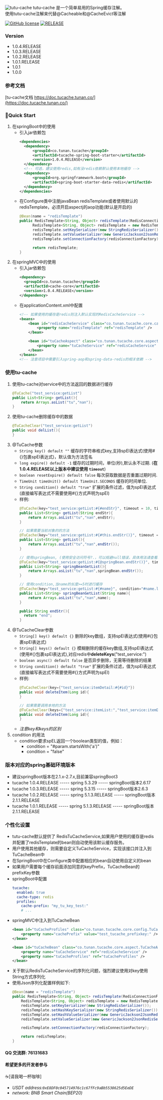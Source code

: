 ![tutu-cache](https://socialify.git.ci/trifolium-x/tutu-cache/image?description=1&font=Inter&forks=1&issues=1&language=1&name=1&owner=1&pattern=Circuit%20Board&pulls=1&stargazers=1&theme=Light)
tutu-cache 是一个简单易用的Spring缓存注解。
<br/>
使用tutu-cache注解来代替@Cacheable和@CacheEvict等注解

[![GitHub license](https://img.shields.io/github/license/trifolium-x/tutu-cache)](https://github.com/trifolium-x/tutu-cache/blob/master/LICENSE)
[![RELEASE](https://img.shields.io/badge/RELEASE-1.0.4.RELEASE-blue)](https://github.com/trifolium-x/tutu-cache/releases/tag/1.0.4.RELEASE)

### Version
* 1.0.4.RELEASE
* 1.0.3.RELEASE
* 1.0.2.RELEASE
* 1.0.1.RELEASE
* 1.0.1
* 1.0.0

### 参考文档
   [tu-cache文档 https://doc.tucache.tunan.co/](https://doc.tucache.tunan.co/)
### 🥳Quick Start
1. 在springBoot中的使用
    * 引入jar依赖包
      ```xml
      <dependencies>
        <dependency>
            <groupId>co.tunan.tucache</groupId>
            <artifactId>tucache-spring-boot-starter</artifactId>
            <version>1.0.4.RELEASE</version>
        </dependency>
        <!-- 可选，建议使用redis,如有没redis依赖默认使用本地缓存 -->
        <dependency>
            <groupId>org.springframework.boot</groupId>
            <artifactId>spring-boot-starter-data-redis</artifactId>
        </dependency>
      </dependencies>
      ```
    * 在Configure类中注册javaBean redisTemplate或者使用默认的redisTemplate，必须开启aspectj的aop功能(默认是开启的)
      ```java
      @Bean(name = "redisTemplate")
      public RedisTemplate<String, Object> redisTemplate(RedisConnectionFactory redisConnectionFactory) {
            RedisTemplate<String, Object> redisTemplate = new RedisTemplate<>();
            redisTemplate.setKeySerializer(new StringRedisSerializer());
            redisTemplate.setValueSerializer(new GenericJackson2JsonRedisSerializer());
            redisTemplate.setConnectionFactory(redisConnectionFactory);
      
            return redisTemplate;
      }
      ```
2. 在springMVC中的使用
    * 引入jar依赖包
        ```xml
        <dependency>
          <groupId>co.tunan.tucache</groupId>
          <artifactId>cache-core</artifactId>
          <version>1.0.4.RELEASE</version>
        </dependency>
        ```
    * 在applicationContent.xml中配置
        ```xml
        <!-- 如果使用的缓存是redis则注入默认实现的RedisCacheService -->
        <beans>
            <bean id="redisCacheService" class="co.tunan.tucache.core.cache.impl.RedisCacheService">
                <property name="redisTemplate" ref="redisTemplate" />
            </bean>
        
            <bean id="tuCacheAspect" class="co.tunan.tucache.core.aspect.TuCacheAspect">
                <property name="tuCacheService" ref="redisCacheService" />
            </bean>
        </beans>
        <!-- 注意项目中需要引入spring-aop和spring-data-redis的相关依赖 -->
        ```
### 使用tu-cache
1. 使用tu-cache对service中的方法返回的数据进行缓存
    ```java
    @TuCache("test_service:getList")
    public List<String> getList(){
        return Arrays.asList("tu","nan");
    }
    ```
2. 使用tu-cache删除缓存中的数据
    ```java
    @TuCacheClear("test_service:getList")
    public void delList(){
    }
    ```
3. @TuCache参数
    * `String key() default ""` 缓存的字符串格式key,支持spEl表达式(使用#{}包裹spEl表达式)，默认值为方法签名
    * `long expire() default -1` 缓存的过期时间，单位(秒),默认永不过期. (**在1.0.4.RELEASE以上版本中建议使用 `timeout`**)
    * `boolean resetExpire() default false` 每次获取数据是否重置过期时间.
    * `TimeUnit timeUnit() default TimeUnit.SECONDS` 缓存的时间单位.
    * `String condition() default "true"` 扩展的条件过滤，值为spEl表达式(直接编写表达式不需要使用#{}方式声明为spEl)
    * 样例:
        ```java
        @TuCache(key="test_service:getList:#{#endStr}", timeout = 10, timeUnit=TimeUnit.SECONDS)
        public List<String> getList(String endStr){
            return Arrays.asList("tu","nan",endStr);
        }
        
        // 如果需要当前对象的的方法
        @TuCache(key="test_service:getList:#{#this.endStr()}", timeout = 120)
        public List<String> getList(){
            return Arrays.asList("tu","nan",endStr());
        }
        
        // 使用springBean, (使用安全访问符号?.，可以规避null错误，具体用法请查看spEl表达式)
        @TuCache(key="test_service:getList:#{@springBean.endStr()}", timeout = 120)
        public List<String> springBeanGetList(){
            return Arrays.asList("tu","nan",springBean.endStr());
        }
        
        // 使用condition,当name的长度>=5时进行缓存
        @TuCache(key="test_service:getList:#{#name}", condition="#name.length() >= 5")
        public List<String> springBeanGetList(String name){
            return Arrays.asList("tu","nan",name);
        }
        
        public String endStr(){
          return "end";
        }
        ```
4. @TuCacheClear参数
    * `String[] key() default {}` 删除的key数组，支持spEl表达式(使用#{}包裹spEl表达式)
    * `String[] keys() default {}` 模糊删除的缓存key数组,支持spEl表达式(使用#{}包裹spEl表达式),对应redis中**deleteKeys**("test_service:")
    * `boolean async() default false` 是否异步删除，无需等待删除的结果
    * `String condition() default "true"` 扩展的条件过滤，值为spEl表达式(直接编写表达式不需要使用#{}方式声明为spEl)
    * 样例:
        ```java
        @TuCacheClear(key={"test_service:itemDetail:#{#id}"})
        public void deleteItem(Long id){
        }
        
        // 如果需要调用本地的方法
        @TuCacheClear(keys={"test_service:itemList:","test_service:itemDetail:#{#id}"}, async = true)
        public void deleteItem(Long id){
        }
        ```
    * _注意key和keys的区别_
5. condition 的用法
    * condition要求spEL返回一个boolean类型的值，例如：
      * condition = "#param.startsWith('a')"
      * condition = "false"

### 版本对应的spring基础环境版本
* 建议springBoot版本在2.1.x-2.7.x,目前兼容springBoot3
* tucache 1.0.4.RELEASE ----- spring 5.3.29 ----- springBoot版本2.6.17
* tucache 1.0.3.RELEASE ----- spring 5.3.15 ----- springBoot版本2.6.3
* tucache 1.0.2.RELEASE ----- spring 5.1.3.RELEASE ----- springBoot版本2.1.1.RELEASE
* tucache 1.0.1.RELEASE ----- spring 5.1.3.RELEASE ----- springBoot版本2.1.1.RELEASE
### 个性化设置
* tutu-cache默认提供了 RedisTuCacheService,如果用户使用的缓存是redis并配置了redisTemplate的bean则自动使用该默认缓存服务。
* 用户使用其他缓存，则需要自定义TuCacheService，实现该接口并注入到TuCacheBean中
* 在SpringBoot中在Configure类中配置相应的bean自动使用自定义的bean
* 如果用户需要每个缓存前面添加同意的keyPrefix，TuCacheBean的prefixKey参数
* springBoot中配置
    ```yaml
    tucache:
      enabled: true
      cache-type: redis
      profiles:
        cache-prefix: "my_tu_key_test:"
        # ...
    ```
* springMVC中注入到TuCacheBean
    ```xml
    <bean id="tuCacheProfiles" class="co.tunan.tucache.core.config.TuCacheProfiles">
        <property name="cachePrefix" value="test_tucache_prefixkey:" />
    </bean>
    ```
    ```xml
    <bean id="tuCacheBean" class="co.tunan.tucache.core.aspect.TuCacheAspect">
        <property name="tuCacheService" ref="redisCacheService" />
        <property name="tuCacheProfiles" ref="tuCacheProfiles" />
    </bean>
    ```
* 关于默认RedisTuCacheService的序列化问题，强烈建议使用对key使用String方式序列化
* 使用Json序列化配置样例如下:
    ```java
    @Bean(name = "redisTemplate")
    public RedisTemplate<String, Object> redisTemplate(RedisConnectionFactory redisConnectionFactory) {
        RedisTemplate<String, Object> redisTemplate = new RedisTemplate<>();
        redisTemplate.setKeySerializer(new StringRedisSerializer());
        redisTemplate.setHashKeySerializer(new StringRedisSerializer());
        redisTemplate.setHashValueSerializer(new GenericJackson2JsonRedisSerializer(createGenericObjectMapper()));
        redisTemplate.setValueSerializer(new GenericJackson2JsonRedisSerializer(createGenericObjectMapper()));
    
        redisTemplate.setConnectionFactory(redisConnectionFactory);
    
        return redisTemplate;
    }
    ```
  
#### QQ 交流群: 76131683
#### 希望更多的开发者参与
☕️[请我喝一杯咖啡]
* *USDT address:`0xE8DF0c045714976c1c67fFc9aBb5538625d5EeDE`*
* *network: BNB Smart Chain(BEP20)*
